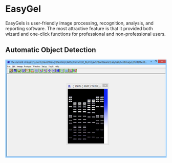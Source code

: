 # EasyGel
EasyGels is user-friendly image processing, recognition, analysis, and reporting software. 
The most attractive feature is that it provided both wizard and one-click functions for professional and non-professional users.

## Automatic Object Detection

![Alt text](/instruction1.jpg?raw=true "Main Interface")


